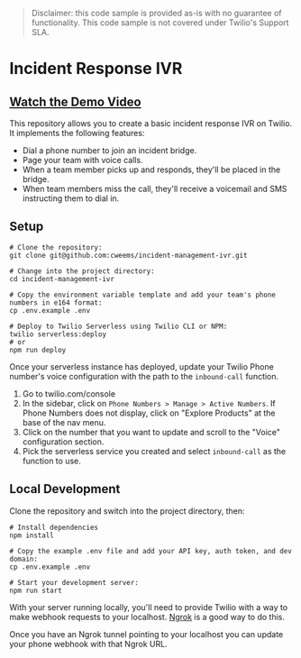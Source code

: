 > Disclaimer: this code sample is provided as-is with no guarantee of functionality. This code sample is not covered under Twilio's Support SLA.

# Incident Response IVR
## [Watch the Demo Video](https://www.loom.com/share/f1e66a0934c14c4e997104449c47e8fd)


This repository allows you to create a basic incident response IVR on Twilio. It implements the following features:

* Dial a phone number to join an incident bridge.
* Page your team with voice calls.
* When a team member picks up and responds, they'll be placed in the bridge.
* When team members miss the call, they'll receive a voicemail and SMS instructing them to dial in.

## Setup
```shell
# Clone the repository:
git clone git@github.com:cweems/incident-management-ivr.git

# Change into the project directory:
cd incident-management-ivr

# Copy the environment variable template and add your team's phone numbers in e164 format:
cp .env.example .env

# Deploy to Twilio Serverless using Twilio CLI or NPM:
twilio serverless:deploy
# or
npm run deploy
```

Once your serverless instance has deployed, update your Twilio Phone number's voice configuration with the path to the `inbound-call` function.

1. Go to twilio.com/console
2. In the sidebar, click on `Phone Numbers > Manage > Active Numbers`. If Phone Numbers does not display, click on "Explore Products" at the base of the nav menu.
3. Click on the number that you want to update and scroll to the "Voice" configuration section.
4. Pick the serverless service you created and select `inbound-call` as the function to use.

## Local Development
Clone the repository and switch into the project directory, then:

```shell
# Install dependencies
npm install

# Copy the example .env file and add your API key, auth token, and dev domain:
cp .env.example .env

# Start your development server:
npm run start
```

With your server running locally, you'll need to provide Twilio with a way to make webhook requests to your localhost. [Ngrok](https://ngrok.com/) is a good way to do this.

Once you have an Ngrok tunnel pointing to your localhost you can update your phone webhook with that Ngrok URL.

